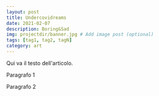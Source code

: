 ```yaml
---
layout: post
title: Undercovidreams
date: 2021-02-07
description: Boring&Sad
img: projectdir/banner.jpg # Add image post (optional)
tags: [tag1, tag2, tagN]
category: art
---
```


Qui va il testo dell'articolo.

Paragrafo 1

Paragrafo 2
